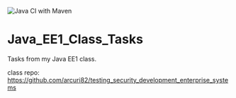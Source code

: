 ![Java CI with Maven](https://github.com/97krihop/Java_EE1_Class_Tasks/workflows/Java%20CI%20with%20Maven/badge.svg?branch=main)

# Java_EE1_Class_Tasks
Tasks from my Java EE1 class.

class repo:
https://github.com/arcuri82/testing_security_development_enterprise_systems

